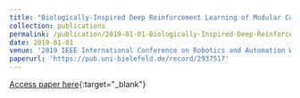 ```yaml
---
title: "Biologically-Inspired Deep Reinforcement Learning of Modular Control for a Six-Legged Robot"
collection: publications
permalink: /publication/2019-01-01-Biologically-Inspired-Deep-Reinforcement-Learning-of-Modular-Control-for-a-Six-Legged-Robot
date: 2019-01-01
venue: '2019 IEEE International Conference on Robotics and Automation Workshop on Learning Legged Locomotion Workshop, (ICRA) 2019, Montreal, CA, May 20-25, 2019'
paperurl: 'https://pub.uni-bielefeld.de/record/2937517'
---
```

[Access paper here](https://pub.uni-bielefeld.de/record/2937517){:target="_blank"}
